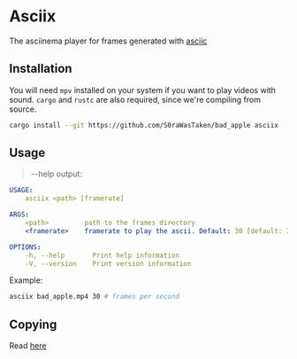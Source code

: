 # Asciix
The asciinema player for frames generated with [asciic](../asciic)

## Installation
You will need `mpv` installed on your system if you want to play videos with sound.
`cargo` and `rustc` are also required, since we're compiling from source.
```sh
cargo install --git https://github.com/S0raWasTaken/bad_apple asciix
```

## Usage
> --help output:
```yml
USAGE:
    asciix <path> [framerate]

ARGS:
    <path>         path to the frames directory
    <framerate>    framerate to play the ascii. Default: 30 [default: 30]

OPTIONS:
    -h, --help       Print help information
    -V, --version    Print version information
```

Example:
```sh
asciix bad_apple.mp4 30 # frames per second
```

## Copying
Read [here](https://github.com/S0raWasTaken/bad_apple#copying)
